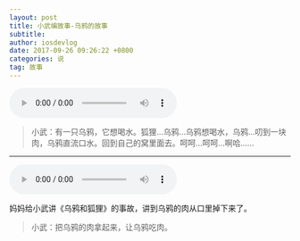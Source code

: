 ```yaml
---
layout: post
title: 小武编故事-乌鸦的故事
subtitle: 
author: iosdevlog
date: 2017-09-26 09:26:22 +0800
categories: 说
tag: 故事
---
```


<audio controls="controls">
    <source src="https://firebasestorage.googleapis.com/v0/b/growth15-a8c59.appspot.com/o/2017%2F09%2F26%2Fcrow_story.mp3?alt=media&token=d8b0c564-3eca-4cf1-b552-767635821e4d" type="audio/mpeg" />
您的浏览器不支持播放音频
</audio>

> 小武：有一只乌鸦，它想喝水。狐狸...乌鸦...乌鸦想喝水，乌鸦...叨到一块肉，乌鸦直流口水。回到自己的窝里面去。呵呵...呵呵...啊哈......

---

<audio controls="controls">
    <source src="https://firebasestorage.googleapis.com/v0/b/growth15-a8c59.appspot.com/o/2017%2F09%2F26%2Fcrow.mp3?alt=media&token=4c0c33d3-fa19-432b-9117-71fd1553754f" type="audio/mpeg" />
您的浏览器不支持播放音频
</audio>

妈妈给小武讲《乌鸦和狐狸》的事故，讲到乌鸦的肉从口里掉下来了。

> 小武：把乌鸦的肉拿起来，让乌鸦吃肉。
